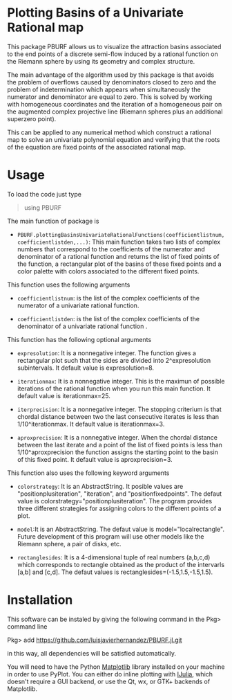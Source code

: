 
# Plotting Basins of a Univariate Rational map


This package PBURF allows us to visualize the attraction basins associated to the end points of a discrete semi-flow induced by a rational function on the Riemann sphere by using its geometry and complex structure.

The main advantage of the algorithm used by this package is that avoids the problem of overflows caused by denominators closed to zero and the problem of indetermination which appears when simultaneously the numerator and denominator are equal to zero. This is solved by working with homogeneous coordinates and the iteration of a homogeneous pair on the augmented complex projective line (Riemann spheres plus an additional superzero point).

This can be applied to any numerical method which construct a rational map to solve an univariate polynomial equation and verifying  that the roots of the equation are  fixed points of the associated rational map.


# Usage

To load the code just type

>using PBURF

The main function of package is

* `PBURF.plottingBasinsUnivariateRationalFunctions(coefficientlistnum,coefficientlistden,...)`: This main function takes two lists of complex numbers that correspond to the coefficients of the numerator and denominator of a rational function and returns the list of fixed points of the function, a rectangular plot of the basins of these fixed points  and a color palette with colors associated to the different fixed points.

This function uses the following arguments

* `coefficientlistnum`: is the list of the complex coefficients of the numerator of a univariate rational function.

* `coefficientlistden`: is the list of the complex coefficients of the denominator of a univariate rational function                  .

This function has the following optional arguments

* `expresolution`: It is a nonnegative integer. The function gives a rectangular plot such that the sides are divided into 2^expresolution subintervals. It default value is expresolution=8.

* `iterationmax`: It is a nonnegative integer. This is the maximun of possible iterations of the rational function when you run this main function. It default value is iterationmax=25.

* `iterprecision`: It is a nonnegative integer. The stopping criterium is that chordal distance between two the last consecutive iterates is less than 1/10^iterationmax. It default value is iterationmax=3.

* `aproxprecision`: It is a nonnegative integer. When the chordal distance between the last iterate and a point of the list of fixed points is less than 1/10^aproxprecision the function assigns the starting point to the basin of this fixed point. It default value is aproxprecision=3.

This function also uses the following keyword arguments

* `colorstrategy`: It is an AbstractString. It posible values are "positionplusiteration", "iteration", and "positionfixedpoints". The defaut value is  colorstrategy="positionplusiteration". The program provides three different strategies for assigning colors to the different points of a plot.

* `model`:It is an AbstractString. The defaut value is  model="localrectangle". Future development of this program will use other models like the Riemann sphere, a pair of disks, etc.


* `rectanglesides`: It is a 4-dimensional tuple of real numbers (a,b,c,d)  which corresponds to rectangle obtained as the product of  the intervarls  [a,b] and [c,d]. The defaut values is  rectanglesides=(-1.5,1.5,-1.5,1.5).



# Installation

This software can be instaled  by giving the following command in the Pkg> command line

Pkg> add  https://github.com/luisjavierhernandez/PBURF.jl.git

in this way, all dependencies will be satisfied automatically.




You will need to have the Python [Matplotlib](http://matplotlib.org/)
library installed on your machine in order to use PyPlot.  You can either
do inline plotting with [IJulia](https://github.com/JuliaLang/IJulia.jl),
which doesn't require a GUI backend, or use the Qt, wx, or GTK+ backends
of Matplotlib.
